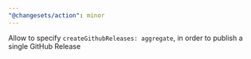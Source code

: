 ```yaml
---
"@changesets/action": minor
---
```


Allow to specify `createGithubReleases: aggregate`, in order to publish a single GitHub Release
